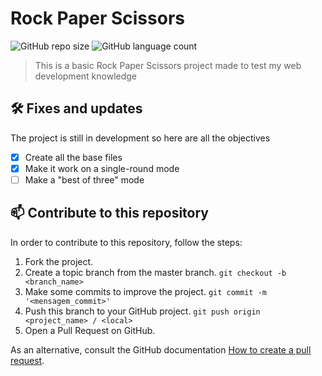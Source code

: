 # Rock Paper Scissors

![GitHub repo size](https://img.shields.io/github/repo-size/iuricode/README-template?style=for-the-badge)
![GitHub language count](https://img.shields.io/github/languages/count/iuricode/README-template?style=for-the-badge)

> This is a basic Rock Paper Scissors project made to test my web development knowledge

## 🛠️ Fixes and updates

The project is still in development so here are all the objectives
- [x] Create all the base files
- [x] Make it work on a single-round mode
- [ ] Make a "best of three" mode

## 📫 Contribute to this repository

In order to contribute to this repository, follow the steps:
1. Fork the project.
2. Create a topic branch from the master branch. `git checkout -b <branch_name>`
3. Make some commits to improve the project. `git commit -m '<mensagem_commit>'`
4. Push this branch to your GitHub project. `git push origin <project_name> / <local>`
5. Open a Pull Request on GitHub.

As an alternative, consult the GitHub documentation [How to create a pull request](https://help.github.com/en/github/collaborating-with-issues-and-pull-requests/creating-a-pull-request).
